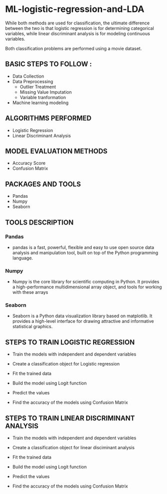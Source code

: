 # ML-logistic-regression-and-LDA
While both methods are used for classification, the ultimate difference between the two is that logistic regression is for determining categorical variables,
while linear discriminant analysis is for modeling continuous variables.

Both classification problems are performed using a movie dataset.

## BASIC STEPS TO FOLLOW :

- Data Collection
- Data Preprocessing
  - Outlier Treatment
  - Missing Value Imputation
  - Variable tranformation
- Machine learning modeling

## ALGORITHMS PERFORMED
- Logistic Regression
- Linear Discriminant Analysis

## MODEL EVALUATION METHODS
- Accuracy Score
- Confusion Matrix

## PACKAGES AND TOOLS
- Pandas
- Numpy
- Seaborn

## TOOLS DESCRIPTION
### Pandas
- pandas is a fast, powerful, flexible and easy to use open source data analysis and manipulation tool, built on top of the Python programming language.
### Numpy
- Numpy is the core library for scientific computing in Python. It provides a high-performance multidimensional array object, and tools for working with these arrays
### Seaborn 
- Seaborn is a Python data visualization library based on matplotlib. It provides a high-level interface for drawing attractive and informative statistical graphics.





## STEPS TO TRAIN LOGISTIC REGRESSION

- Train the models with independent and dependent variables

- Create a classification object for Logistic regression

- Fit the trained data

- Build the model using Logit function

- Predict the values

- Find the accuracy of the models using Confusion Matrix


## STEPS TO TRAIN LINEAR DISCRIMINANT ANALYSIS

- Train the models with independent and dependent variables

- Create a classification object for linear disciminant analysis

- Fit the trained data


- Build the model using Logit function
- Predict the values

- Find the accuracy of the models using Confusion Matrix
